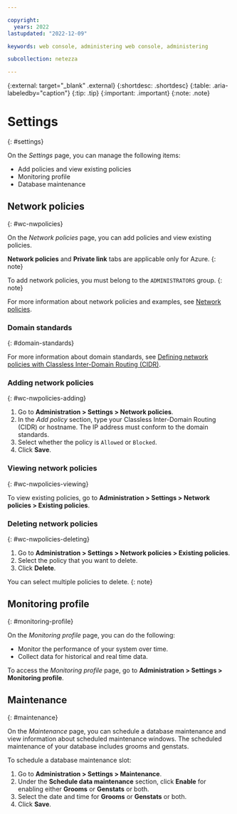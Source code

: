 ```yaml
---

copyright:
  years: 2022
lastupdated: "2022-12-09"

keywords: web console, administering web console, administering

subcollection: netezza

---
```


{:external: target="_blank" .external}
{:shortdesc: .shortdesc}
{:table: .aria-labeledby="caption"}
{:tip: .tip}
{:important: .important}
{:note: .note}

# Settings
{: #settings}

On the *Settings* page, you can manage the following items:

- Add policies and view existing policies
- Monitoring profile
- Database maintenance

## Network policies
{: #wc-nwpolicies}

On the *Network policies* page, you can add policies and view existing policies.

**Network policies** and **Private link** tabs are applicable only for Azure. 
{: note}

To add network policies, you must belong to the `ADMINISTRATORS` group.
{: note}

For more information about network policies and examples, see [Network policies](/docs/netezza?topic=netezza-network-policies).

### Domain standards
{: #domain-standards}

For more information about domain standards, see [Defining network policies with Classless Inter-Domain Routing (CIDR)](/docs/netezza?topic=netezza-network-policies#nw-cidr).

### Adding network policies
{: #wc-nwpolicies-adding}

1. Go to **Administration > Settings > Network policies**.
1. In the *Add policy* section, type your Classless Inter-Domain Routing (CIDR) or hostname.
   The IP address must conform to the domain standards.
1. Select whether the policy is `Allowed` or `Blocked`.
1. Click **Save**.

### Viewing network policies
{: #wc-nwpolicies-viewing}

To view existing policies, go to **Administration > Settings > Network policies > Existing policies**.

### Deleting network policies
{: #wc-nwpolicies-deleting}

1. Go to **Administration > Settings > Network policies > Existing policies**.
2. Select the policy that you want to delete.
3. Click **Delete**.

You can select multiple policies to delete.
{: note}


## Monitoring profile
{: #monitoring-profile}

On the *Monitoring profile* page, you can do the following:

- Monitor the performance of your system over time.
- Collect data for historical and real time data.

To access the *Monitoring profile* page, go to **Administration > Settings > Monitoring profile**.

## Maintenance
{: #maintenance}

On the *Maintenance*  page, you can schedule a database maintenance and view information about scheduled maintenance windows. The scheduled maintenance of your database includes grooms and genstats.

To schedule a database maintenance slot:

1. Go to **Administration > Settings > Maintenance**.
1. Under the **Schedule data maintenance** section, click **Enable** for enabling either **Grooms** or **Genstats** or both.
1. Select the date and time for **Grooms** or **Genstats** or both.
1. Click **Save**.
